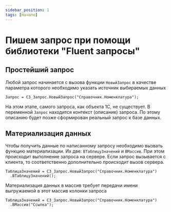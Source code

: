 ```yaml
---
sidebar_position: 1
tags: [Начало]
---
```


# Пишем запрос при помощи библиотеки "Fluent запросы"

## Простейший запрос

Любой запрос начинается с вызова функции `НовыйЗапрос` в качестве параметра которого необходимо указать источник выбираемых данных

```bsl
Запрос = СЗ_Запрос.НовыйЗапрос("Справочник.Номенклатура");
```

На этом этапе, самого запроса, как объекта 1С, не существует. В переменной `Запрос` находится контекст (описание) запроса. По этому описанию будет позже сформирован реальный запрос к базе данных.

## Материализация данных

Чтобы получить данные по написанному запросу необходимо вызвать функцию материализации. Их две: `ВТаблицуЗначений` и `ВМассив`. При этом происходит выполнение запроса на сервере. Если запрос вызывается с клиента, то соответственно дополнительно происходит вызов сервера.

```bsl
ТаблицаЗначений = СЗ_Запрос.НовыйЗапрос("Справочник.Номенклатура")
  .ВТаблицуЗначений();
```

Материализация данных в массив требует передачи имени выгружаемой в этот массив колонки запроса

```bsl
ТаблицаЗначений = СЗ_Запрос.НовыйЗапрос("Справочник.Номенклатура")
  .ВМассив("Ссылка");
```
